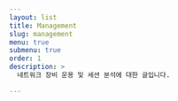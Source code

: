 ```yaml
---
layout: list
title: Management
slug: management
menu: true
submenu: true
order: 1
description: >
  네트워크 장비 운용 및 세션 분석에 대한 글입니다.

---
```

